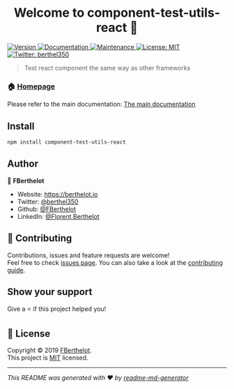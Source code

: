 <h1 align="center">Welcome to component-test-utils-react 👋</h1>

<p>
  <a href="https://www.npmjs.com/package/component-test-utils-react" target="_blank">
    <img alt="Version" src="https://img.shields.io/npm/v/component-test-utils-react.svg">
  </a>
  <a href="https://component-test-utils.berthelot.io/docs/concept" target="_blank">
    <img alt="Documentation" src="https://img.shields.io/badge/documentation-yes-brightgreen.svg" />
  </a>
  <a href="https://github.com/FBerthelot/component-test-utils/graphs/commit-activity" target="_blank">
    <img alt="Maintenance" src="https://img.shields.io/badge/Maintained%3F-yes-green.svg" />
  </a>
  <a href="../../LICENSE" target="_blank">
    <img alt="License: MIT" src="https://img.shields.io/github/license/FBerthelot/component-test-utils" />
  </a>
  <a href="https://twitter.com/berthel350" target="_blank">
    <img alt="Twitter: berthel350" src="https://img.shields.io/twitter/follow/berthel350.svg?style=social" />
  </a>
</p>

>  Test react component the same way as other frameworks

### 🏠 [Homepage](https://github.com/FBerthelot/component-test-utils#readme)

Please refer to the main documentation: [The main documentation](https://component-test-utils.berthelot.io)

## Install

```sh
npm install component-test-utils-react
```

## Author

👤 **FBerthelot**

* Website: https://berthelot.io
* Twitter: [@berthel350](https://twitter.com/berthel350)
* Github: [@FBerthelot](https://github.com/FBerthelot)
* LinkedIn: [@Florent Berthelot](https://linkedin.com/in/florent-berthelot-a2678861/)

## 🤝 Contributing

Contributions, issues and feature requests are welcome!<br />Feel free to check [issues page](https://github.com/FBerthelot/component-test-utils/issues). You can also take a look at the [contributing guide](../../CONTRIBUTING.md).

## Show your support

Give a ⭐️ if this project helped you!

## 📝 License

Copyright © 2019 [FBerthelot](https://github.com/FBerthelot).<br />
This project is [MIT](../../LICENSE) licensed.

***
_This README was generated with ❤️ by [readme-md-generator](https://github.com/kefranabg/readme-md-generator)_
